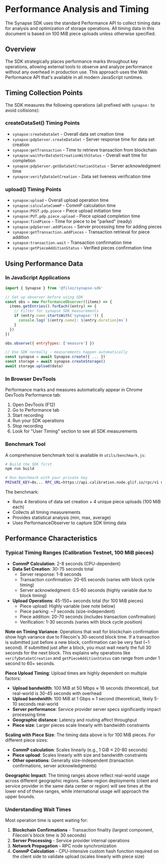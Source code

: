 # Performance Analysis and Timing

The Synapse SDK uses the standard Performance API to collect timing data for analysis and optimization of storage operations. All timing data in this document is based on 100 MiB piece uploads unless otherwise specified.

## Overview

The SDK strategically places performance marks throughout key operations, allowing external tools to observe and analyze performance without any overhead in production use. This approach uses the Web Performance API that's available in all modern JavaScript runtimes.

## Timing Collection Points

The SDK measures the following operations (all prefixed with `synapse:` to avoid collisions):

### createDataSet() Timing Points
- `synapse:createDataSet` - Overall data set creation time
- `synapse:pdpServer.createDataSet` - Server response time for data set creation
- `synapse:getTransaction` - Time to retrieve transaction from blockchain
- `synapse:waitForDataSetCreationWithStatus` - Overall wait time for completion
- `synapse:pdpServer.getDataSetCreationStatus` - Server acknowledgment time
- `synapse:verifyDataSetCreation` - Data set liveness verification time

### upload() Timing Points
- `synapse:upload` - Overall upload operation time
- `synapse:calculateCommP` - CommP calculation time
- `synapse:POST.pdp.piece` - Piece upload initiation time
- `synapse:PUT.pdp.piece.upload` - Piece upload completion time
- `synapse:findPiece` - Time for piece to be "parked" (ready)
- `synapse:pdpServer.addPieces` - Server processing time for adding pieces
- `synapse:getTransaction.addPieces` - Transaction retrieval for piece addition
- `synapse:transaction.wait` - Transaction confirmation time
- `synapse:getPieceAdditionStatus` - Verified pieces confirmation time

## Using Performance Data

### In JavaScript Applications

```javascript
import { Synapse } from '@filoz/synapse-sdk'

// Set up observer before using SDK
const obs = new PerformanceObserver((items) => {
  items.getEntries().forEach((entry) => {
    // Filter for synapse SDK measurements
    if (entry.name.startsWith('synapse:')) {
      console.log(`${entry.name}: ${entry.duration}ms`)
    }
  })
})

obs.observe({ entryTypes: ['measure'] })

// Use SDK normally - measurements happen automatically
const synapse = await Synapse.create({ ... })
const storage = await synapse.createStorage()
await storage.upload(data)
```

### In Browser DevTools

Performance marks and measures automatically appear in Chrome DevTools Performance tab:

1. Open DevTools (F12)
2. Go to Performance tab
3. Start recording
4. Run your SDK operations
5. Stop recording
6. Look for "User Timing" section to see all SDK measurements

### Benchmark Tool

A comprehensive benchmark tool is available in `utils/benchmark.js`:

```bash
# Build the SDK first
npm run build

# Run benchmark with your private key
PRIVATE_KEY=0x... RPC_URL=https://api.calibration.node.glif.io/rpc/v1 node utils/benchmark.js
```

The benchmark:
- Runs 4 iterations of data set creation + 4 unique piece uploads (100 MiB each)
- Collects all timing measurements
- Provides statistical analysis (min, max, average)
- Uses PerformanceObserver to capture SDK timing data

## Performance Characteristics

### Typical Timing Ranges (Calibration Testnet, 100 MiB pieces)
- **CommP Calculation**: 2-8 seconds (CPU-dependent)
- **Data Set Creation**: 30-75 seconds total
  - Server response: 1-8 seconds
  - Transaction confirmation: 20-65 seconds (varies with block cycle timing)
  - Server acknowledgment: 0.5-60 seconds (highly variable due to block timing)
- **Upload Operations**: 45-150+ seconds total (for 100 MiB pieces)
  - Piece upload: Highly variable (see note below)
  - Piece parking: ~7 seconds (size-independent)
  - Piece addition: 20-70 seconds (includes transaction confirmation)
  - Verification: 1-30 seconds (varies with block cycle position)

**Note on Timing Variance**: Operations that wait for blockchain confirmation show high variance due to Filecoin's 30-second block time. If a transaction is submitted just before a new block, confirmation can be very fast (~1 second). If submitted just after a block, you must wait nearly the full 30 seconds for the next block. This explains why operations like `verifyDataSetCreation` and `getPieceAdditionStatus` can range from under 1 second to 60+ seconds.

**Piece Upload Timing**: Upload times are highly dependent on multiple factors:
- **Upload bandwidth**: 100 MiB at 50 Mbps ≈ 16 seconds (theoretical), but real-world is 30-45 seconds with overhead
- **Upload bandwidth**: 100 MiB at 1 Gbps ≈ 1 second (theoretical), likely 5-10 seconds real-world
- **Server performance**: Service provider server specs significantly impact processing time
- **Geographic distance**: Latency and routing affect throughput
- **Piece size**: Larger pieces scale linearly with bandwidth constraints

**Scaling with Piece Size**: The timing data above is for 100 MiB pieces. For different piece sizes:
- **CommP calculation**: Scales linearly (e.g., 1 GiB ≈ 20-80 seconds)
- **Piece upload**: Scales linearly with size and bandwidth constraints
- **Other operations**: Generally size-independent (transaction confirmations, server acknowledgments)

**Geographic Impact**: The timing ranges above reflect real-world usage across different geographic regions. Same-region deployments (client and service provider in the same data center or region) will see times at the lower end of these ranges, while international usage will approach the upper bounds.

### Understanding Wait Times

Most operation time is spent waiting for:
1. **Blockchain Confirmations** - Transaction finality (largest component, Filecoin's block time is 30 seconds)
2. **Server Processing** - Service provider internal operations
3. **Network Propagation** - RPC node synchronization
4. **CommP Calculation** - CPU-intensive custom hash function required on the client side to validate upload (scales linearly with piece size)

